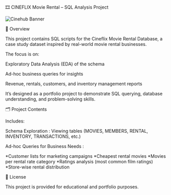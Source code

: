 🎞 CINEFLIX Movie Rental – SQL Analysis Project

![Cinehub Banner](https://mars-images.imgix.net/seobot/filmgrail.com/658a324a896bdc25cc34dfde-5a45cbc3254de9016c096e1d7dafd6d2.png?auto=compress)

📌 Overview

  This project contains SQL scripts for the Cineflix Movie Rental Database, a case study dataset inspired by real-world movie rental businesses.
  
  The focus is on:
  
  Exploratory Data Analysis (EDA) of the schema
  
  Ad-hoc business queries for insights
  
  Revenue, rentals, customers, and inventory management reports
  
  It’s designed as a portfolio project to demonstrate SQL querying, database understanding, and problem-solving skills.

🗂️ Project Contents

Includes:
  
  Schema Exploration : Viewing tables (MOVIES, MEMBERS, RENTAL, INVENTORY, TRANSACTIONS, etc.)
    
  Ad-hoc Queries for Business Needs : 
  
  *Customer lists for marketing campaigns
  *Cheapest rental movies
  *Movies per rental rate category
  *Ratings analysis (most common film ratings)
  *Store-wise rental distribution
                                        
                                        
    
    

📜 License

This project is provided for educational and portfolio purposes.
